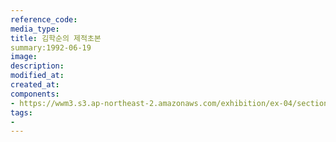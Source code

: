 ```yaml
---
reference_code:
media_type:
title: 김학순의 제적초본
summary:1992-06-19
image:
description:
modified_at:
created_at:
components:
- https://wwm3.s3.ap-northeast-2.amazonaws.com/exhibition/ex-04/section-02/1_김학순의+제적초본.JPG
tags:
-
---
```

